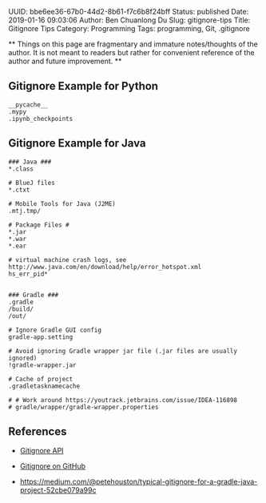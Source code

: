UUID: bbe6ee36-67b0-44d2-8b61-f7c6b8f24bff
Status: published
Date: 2019-01-16 09:03:06
Author: Ben Chuanlong Du
Slug: gitignore-tips
Title: Gitignore Tips
Category: Programming
Tags: programming, Git, .gitignore

**
Things on this page are
fragmentary and immature notes/thoughts of the author.
It is not meant to readers
but rather for convenient reference of the author and future improvement.
**

## Gitignore Example for Python
```
__pycache__
.mypy
.ipynb_checkpoints
```

## Gitignore Example for Java
```
### Java ###
*.class

# BlueJ files
*.ctxt

# Mobile Tools for Java (J2ME)
.mtj.tmp/

# Package Files #
*.jar
*.war
*.ear

# virtual machine crash logs, see http://www.java.com/en/download/help/error_hotspot.xml
hs_err_pid*


### Gradle ###
.gradle
/build/
/out/

# Ignore Gradle GUI config
gradle-app.setting

# Avoid ignoring Gradle wrapper jar file (.jar files are usually ignored)
!gradle-wrapper.jar

# Cache of project
.gradletasknamecache

# # Work around https://youtrack.jetbrains.com/issue/IDEA-116898
# gradle/wrapper/gradle-wrapper.properties
```


## References

- [Gitignore API](https://www.gitignore.io/api)

- [Gitignore on GitHub](https://github.com/github/gitignore)

- https://medium.com/@petehouston/typical-gitignore-for-a-gradle-java-project-52cbe079a99c
